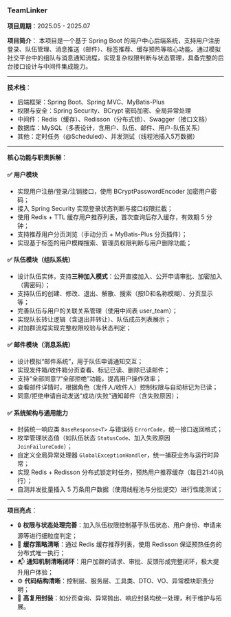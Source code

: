 ### TeamLinker

**项目周期**：2025.05 - 2025.07      

**项目简介**：
本项目是一个基于 Spring Boot 的用户中心后端系统，支持用户注册登录、队伍管理、消息推送（邮件）、标签推荐、缓存预热等核心功能。通过模拟社交平台中的组队与消息通知流程，实现复杂权限判断与状态管理，具备完整的后台接口设计与中间件集成能力。

------

**技术栈**：

- 后端框架：Spring Boot、Spring MVC、MyBatis-Plus
- 权限与安全：Spring Security、BCrypt 密码加密、全局异常处理
- 中间件：Redis（缓存）、Redisson（分布式锁）、Swagger（接口文档）
- 数据库：MySQL（多表设计，含用户、队伍、邮件、用户-队伍关系）
- 其他：定时任务（@Scheduled）、并发测试（线程池插入5万数据）

------

**核心功能与职责拆解**：

#### ✅ 用户模块

- 实现用户注册/登录/注销接口，使用 BCryptPasswordEncoder 加密用户密码；
- 接入 Spring Security 实现登录状态判断与接口权限拦截；
- 使用 Redis + TTL 缓存用户推荐列表，首次查询后存入缓存，有效期 5 分钟；
- 支持推荐用户分页浏览（手动分页 + MyBatis-Plus 分页插件）；
- 实现基于标签的用户模糊搜索、管理员权限判断与用户删除功能；

#### ✅ 队伍模块（组队系统）

- 设计队伍实体，支持**三种加入模式**：公开直接加入、公开申请审批、加密加入（需密码）；
- 支持队伍的创建、修改、退出、解散、搜索（按ID和名称模糊）、分页显示等；
- 完善队伍与用户的关联关系管理（使用中间表 user_team）；
- 实现队长转让逻辑（含退出并转让）、队伍成员列表展示；
- 对加群流程实现完整权限校验与状态判定；

#### ✅ 邮件模块（消息系统）

- 设计模拟“邮件系统”，用于队伍申请通知交互；
- 实现发件箱/收件箱分页查看、标记已读、删除已读邮件；
- 支持“全部同意”/“全部拒绝”功能，提高用户操作效率；
- 查看邮件详情时，根据角色（发件人/收件人）控制权限与自动标记为已读；
- 同意/拒绝申请自动发送“成功/失败”通知邮件（含失败原因）；

#### ✅ 系统架构与通用能力

- 封装统一响应类 `BaseResponse<T>` 与错误码 `ErrorCode`，统一接口返回格式；
- 枚举管理状态值（如队伍状态 `StatusCode`、加入失败原因 `JoinFailureCode`）；
- 自定义全局异常处理器 `GlobalExceptionHandler`，统一捕获业务与运行时异常；
- 实现 Redis + Redisson 分布式锁定时任务，预热用户推荐缓存（每日21:40执行）；
- 自测并发批量插入 5 万条用户数据（使用线程池与分批提交）进行性能测试；

------

**项目亮点**：

- 🔒 **权限与状态处理完善**：加入队伍权限控制基于队伍状态、用户身份、申请来源等进行细粒度判定；
- 🚀 **缓存策略清晰**：通过 Redis 缓存推荐列表，使用 Redisson 保证预热任务的分布式唯一执行；
- 📬 **通知机制清晰闭环**：用户加群的请求、审批、反馈形成完整闭环，极大提升用户体验；
- ⚙ **代码结构清晰**：控制层、服务层、工具类、DTO、VO、异常模块职责分明；
- 🧩 **高复用封装**：如分页查询、异常抛出、响应封装均统一处理，利于维护与拓展。
